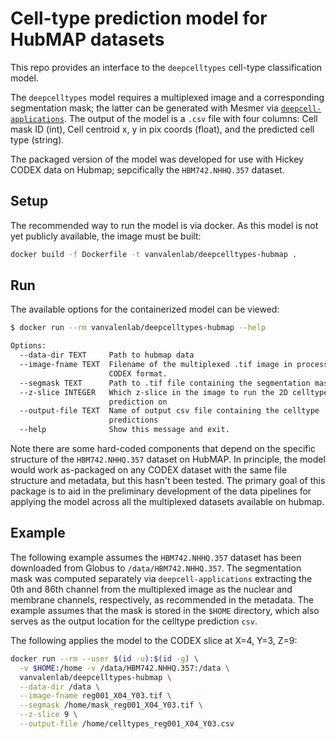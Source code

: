 # Cell-type prediction model for HubMAP datasets

This repo provides an interface to the `deepcelltypes` cell-type
classification model.

The `deepcelltypes` model requires a multiplexed image and a
corresponding segmentation mask; the latter can be generated with
Mesmer via [`deepcell-applications`](https://github.com/vanvalenlab/deepcell-applications).
The output of the model is a `.csv` file with four columns:
Cell mask ID (int), Cell centroid x, y in pix coords (float), and the
predicted cell type (string).

The packaged version of the model was developed for use with
Hickey CODEX data on Hubmap; sepcifically the `HBM742.NHHQ.357` dataset.

## Setup

The recommended way to run the model is via docker. As this model is
not yet publicly available, the image must be built:

```bash
docker build -f Dockerfile -t vanvalenlab/deepcelltypes-hubmap .
```

## Run

The available options for the containerized model can be viewed:

```bash
$ docker run --rm vanvalenlab/deepcelltypes-hubmap --help

Options:
  --data-dir TEXT     Path to hubmap data
  --image-fname TEXT  Filename of the multiplexed .tif image in processed
                      CODEX format.
  --segmask TEXT      Path to .tif file containing the segmentation mask.
  --z-slice INTEGER   Which z-slice in the image to run the 2D celltype
                      prediction on
  --output-file TEXT  Name of output csv file containing the celltype
                      predictions
  --help              Show this message and exit.
```

Note there are some hard-coded components that depend on the specific structure
of the `HBM742.NHHQ.357` dataset on HubMAP.
In principle, the model would work as-packaged on any CODEX dataset with the same
file structure and metadata, but this hasn't been tested.
The primary goal of this package is to aid in the preliminary development of
the data pipelines for applying the model across all the multiplexed datasets
available on hubmap.

## Example

The following example assumes the `HBM742.NHHQ.357` dataset has been downloaded
from Globus to `/data/HBM742.NHHQ.357`.
The segmentation mask was computed separately via `deepcell-applications` extracting
the 0th and 86th channel from the multiplexed image as the nuclear and membrane
channels, respectively, as recommended in the metadata.
The example assumes that the mask is stored in the `$HOME` directory, which also
serves as the output location for the celltype prediction `csv`.

The following applies the model to the CODEX slice at X=4, Y=3, Z=9:

```bash
docker run --rm --user $(id -u):$(id -g) \
  -v $HOME:/home -v /data/HBM742.NHHQ.357:/data \
  vanvalenlab/deepcelltypes-hubmap \
  --data-dir /data \
  --image-fname reg001_X04_Y03.tif \
  --segmask /home/mask_reg001_X04_Y03.tif \
  --z-slice 9 \
  --output-file /home/celltypes_reg001_X04_Y03.csv
```
